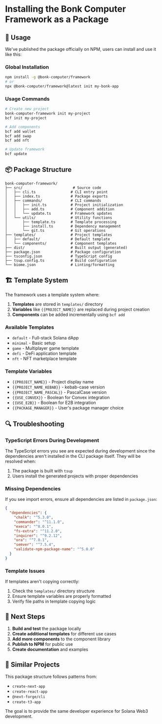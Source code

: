 # Installing the Bonk Computer Framework as a Package

## 🔧 Usage

We've published the package officially on NPM, users can install and use it like this:

### Global Installation

```bash
npm install -g @bonk-computer/framework
# or
npx @bonk-computer/framework@latest init my-bonk-app
```

### Usage Commands

```bash
# Create new project
bonk-computer-framework init my-project
bcf init my-project

# Add components
bcf add wallet
bcf add swap
bcf add nft

# Update framework
bcf update
```

## 📦 Package Structure

```
bonk-computer-framework/
├── src/                       # Source code
│   ├── cli.ts                # CLI entry point
│   ├── index.ts              # Package exports
│   ├── commands/             # CLI commands
│   │   ├── init.ts           # Project initialization
│   │   ├── add.ts            # Component addition
│   │   └── update.ts         # Framework updates
│   └── utils/                # Utility functions
│       ├── template.ts       # Template processing
│       ├── install.ts        # Dependency management
│       └── git.ts            # Git operations
├── templates/                # Project templates
│   ├── default/              # Default template
│   └── components/           # Component templates
├── dist/                     # Built output (generated)
├── package.json              # Package configuration
├── tsconfig.json             # TypeScript config
├── tsup.config.ts            # Build configuration
└── biome.json                # Linting/formatting
```

## 🏗️ Template System

The framework uses a template system where:

1. **Templates** are stored in `templates/` directory
2. **Variables** like `{{PROJECT_NAME}}` are replaced during project creation
3. **Components** can be added incrementally using `bcf add`

### Available Templates

- `default` - Full-stack Solana dApp
- `minimal` - Basic setup
- `game` - Multiplayer game template
- `defi` - DeFi application template
- `nft` - NFT marketplace template

### Template Variables

- `{{PROJECT_NAME}}` - Project display name
- `{{PROJECT_NAME_KEBAB}}` - kebab-case version
- `{{PROJECT_NAME_PASCAL}}` - PascalCase version
- `{{USE_CONVEX}}` - Boolean for Convex integration
- `{{USE_E2B}}` - Boolean for E2B integration
- `{{PACKAGE_MANAGER}}` - User's package manager choice

## 🔍 Troubleshooting

### TypeScript Errors During Development

The TypeScript errors you see are expected during development since the dependencies aren't installed in the CLI package itself. They will be resolved when:

1. The package is built with `tsup`
2. Users install the generated projects with proper dependencies

### Missing Dependencies

If you see import errors, ensure all dependencies are listed in `package.json`:

```json
{
  "dependencies": {
    "chalk": "^5.3.0",
    "commander": "^11.1.0",
    "execa": "^8.0.1",
    "fs-extra": "^11.2.0",
    "inquirer": "^9.2.12",
    "ora": "^7.0.1",
    "semver": "^7.5.4",
    "validate-npm-package-name": "^5.0.0"
  }
}
```

### Template Issues

If templates aren't copying correctly:

1. Check the `templates/` directory structure
2. Ensure template variables are properly formatted
3. Verify file paths in template copying logic

## 🚀 Next Steps

1. **Build and test** the package locally
2. **Create additional templates** for different use cases
3. **Add more components** to the component library
4. **Publish to NPM** for public use
5. **Create documentation** and examples

## 📖 Similar Projects

This package structure follows patterns from:

- `create-next-app`
- `create-react-app` 
- `@next-forge/cli`
- `create-t3-app`

The goal is to provide the same developer experience for Solana Web3 development.
